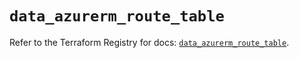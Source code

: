 # `data_azurerm_route_table`

Refer to the Terraform Registry for docs: [`data_azurerm_route_table`](https://registry.terraform.io/providers/hashicorp/azurerm/4.6.0/docs/data-sources/route_table).
